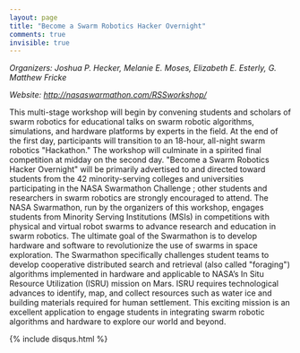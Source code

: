 ```yaml
---
layout: page
title: "Become a Swarm Robotics Hacker Overnight"
comments: true
invisible: true
---
```


<p class="text-left"><i>Organizers: Joshua P. Hecker, Melanie E. Moses, Elizabeth E. Esterly, G. Matthew Fricke</i></p>
<p class="text-left"><i>Website: <a href="http://nasaswarmathon.com/RSSworkshop/">http://nasaswarmathon.com/RSSworkshop/</a></i></p>

<p>
This multi-stage workshop will begin by convening students and scholars of swarm robotics for educational talks on swarm robotic algorithms, simulations, and hardware platforms by experts in the field. At the end of the first day, participants will transition to an 18-hour, all-night swarm robotics "Hackathon." The workshop will culminate in a spirited final competition at midday on the second day. "Become a Swarm Robotics Hacker Overnight" will be primarily advertised to and directed toward students from the 42 minority-serving colleges and universities participating in the NASA Swarmathon Challenge ; other students and researchers in swarm robotics are strongly encouraged to attend. The NASA Swarmathon, run by the organizers of this workshop, engages students from Minority Serving Institutions (MSIs) in competitions with physical and virtual robot swarms to advance research and education in swarm robotics. The ultimate goal of the Swarmathon is to develop hardware and software to revolutionize the use of swarms in space exploration. The Swarmathon specifically challenges student teams to develop cooperative distributed search and retrieval (also called "foraging") algorithms implemented in hardware and applicable to NASA’s In Situ Resource Utilization (ISRU) mission on Mars. ISRU requires technological advances to identify, map, and collect resources such as water ice and building materials required for human settlement. This exciting mission is an excellent application to engage students in integrating swarm robotic algorithms and hardware to explore our world and beyond.
</p>


{% include disqus.html %}